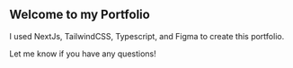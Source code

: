 ## Welcome to my Portfolio
I used NextJs, TailwindCSS, Typescript, and Figma to create this portfolio.

Let me know if you have any questions!

